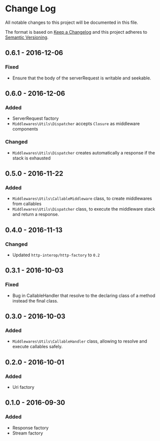 # Change Log
All notable changes to this project will be documented in this file.

The format is based on [Keep a Changelog](http://keepachangelog.com/) 
and this project adheres to [Semantic Versioning](http://semver.org/).

## 0.6.1 - 2016-12-06

### Fixed

* Ensure that the body of the serverRequest is writable and seekable. 

## 0.6.0 - 2016-12-06

### Added

* ServerRequest factory
* `Middlewares\Utils\Dispatcher` accepts `Closure` as middleware components

### Changed
* `Middlewares\Utils\Dispatcher` creates automatically a response if the stack is exhausted

## 0.5.0 - 2016-11-22

### Added

* `Middlewares\Utils\CallableMiddleware` class, to create middlewares from callables
* `Middlewares\Utils\Dispatcher` class, to execute the middleware stack and return a response.

## 0.4.0 - 2016-11-13

### Changed
* Updated `http-interop/http-factory` to `0.2`

## 0.3.1 - 2016-10-03

### Fixed
* Bug in CallableHandler that resolve to the declaring class of a method instead the final class.

## 0.3.0 - 2016-10-03

### Added
* `Middlewares\Utils\CallableHandler` class, allowing to resolve and execute callables safely.

## 0.2.0 - 2016-10-01

### Added
* Uri factory

## 0.1.0 - 2016-09-30

### Added
* Response factory
* Stream factory
